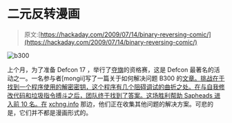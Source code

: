 # 二元反转漫画

> 原文:[https://hackaday.com/2009/07/14/binary-reversing-comic/](https://hackaday.com/2009/07/14/binary-reversing-comic/)

![b300](../Images/3f3d1ecfd17bcb22ee77401c66e6ca06.png "b300")

上个月，为了准备 Defcon 17 ，举行了[夺旗](http://hackaday.com/tag/ctf/)的资格赛，这是 Defcon 最著名的活动之一。一名参与者[mongii]写了一篇关于如何解决问题 B300 的[文章。挑战在于找到一个程序使用的解密密钥，这个程序有几个阻碍调试的曲折之处。在与自我修改代码和垃圾指令搏斗之后，团队终于找到了答案。这场胜利帮助 Sapheads 进入前 10 名。在](http://hackerschool.org/DefconCTF/17/B300.html) [xchng.info](http://xchg.info/?p=276) 那边，他们正在收集其他问题的解决方案。可悲的是，它们并不都是漫画形式的。